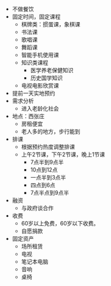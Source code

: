 - 不做餐饮
- 固定时间，固定课程
  - 棋牌类：掼蛋课，象棋课
  - 书法课
  - 歌唱课
  - 舞蹈课
  - 智能手机使用课
  - 知识类课程
    - 医学养老保健知识
    - 历史国学知识
  - 电视电影欣赏课
- 提前一天实地预约
- 需求分析
  - 进入老龄化社会
- 地点：西张庄
  - 房租便宜
  - 老人多的地方，步行能到
- 排课
  - 根据预约热度调整排课
  - 上午2节课，下午2节课，晚上1节课
    - 7点半到9点半
    - 10点到12点
    - 一点半到3点半
    - 四点到6点
    - 7点半点到9点半
- 融资
  - 与政府谈合作
- 收费
  - 60岁以上免费，60岁以下收费。
  - 自愿捐款
- 固定资产
  - 场所租赁
  - 电视
  - 笔记本电脑
  - 音响
  - 桌椅